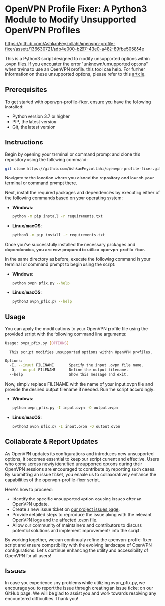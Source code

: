# OpenVPN Profile Fixer: A Python3 Module to Modify Unsupported OpenVPN Profiles

https://github.com/AshkanFeyzollahi/openvpn-profile-fixer/assets/136630721/adb4e000-b297-43e0-a482-89fbe505854e

This is a Python3 script designed to modify unsupported options within .ovpn files. If you encounter the error "unknown/unsupported options" when trying to use an OpenVPN profile, this tool can help. For further information on these unsupported options, please refer to this [article](https://support.openvpn.com/hc/article_attachments/17545051570587).

## Prerequisites

To get started with openvpn-profile-fixer, ensure you have the following installed:

- Python version 3.7 or higher
- PIP, the latest version
- Git, the latest version

## Instructions

Begin by opening your terminal or command prompt and clone this repository using the following command:

```bash
git clone https://github.com/AshkanFeyzollahi/openvpn-profile-fixer.git
```

Navigate to the location where you cloned the repository and launch your terminal or command prompt there.

Next, install the required packages and dependencies by executing either of the following commands based on your operating system:

- **Windows**:

    ```bash
    python -m pip install -r requirements.txt
    ```

- **Linux**/**macOS**:

    ```bash
    python3 -m pip install -r requirements.txt
    ```

Once you've successfully installed the necessary packages and dependencies, you are now prepared to utilize openvpn-profile-fixer.

In the same directory as before, execute the following command in your terminal or command prompt to begin using the script:

- **Windows**:

    ```bash
    python ovpn_pfix.py --help
    ```

- **Linux**/**macOS**:

    ```bash
    python3 ovpn_pfix.py --help
    ```

## Usage

You can apply the modifications to your OpenVPN profile file using the provided script with the following command line arguments:

```bash
Usage: ovpn_pfix.py [OPTIONS]

  This script modifies unsupported options within OpenVPN profiles.

Options:
  -I, --input FILENAME       Specify the input .ovpn file name.
  -O, --output FILENAME      Define the output filename.
  --help                     Show this message and exit.
```

Now, simply replace FILENAME with the name of your input.ovpn file and provide the desired output filename if needed. Run the script accordingly:

- **Windows**:

    ```bash
    python ovpn_pfix.py -I input.ovpn -O output.ovpn
    ```

- **Linux**/**macOS**:

    ```bash
    python3 ovpn_pfix.py -I input.ovpn -O output.ovpn
    ```

## Collaborate & Report Updates

As OpenVPN updates its configurations and introduces new unsupported options, it becomes essential to keep our script current and effective. Users who come across newly identified unsupported options during their OpenVPN sessions are encouraged to contribute by reporting such cases. By submitting an issue ticket, you enable us to collaboratively enhance the capabilities of the openvpn-profile-fixer script.

Here's how to proceed:

- Identify the specific unsupported option causing issues after an OpenVPN update.
- Create a new issue ticket on [our project issues page](https://github.com/AshkanFeyzollahi/openvpn-profile-fixer/issues).
- Provide detailed steps to reproduce the issue along with the relevant OpenVPN logs and the affected .ovpn file.
- Allow our community of maintainers and contributors to discuss potential solutions and implement improvements into the script.

By working together, we can continually refine the openvpn-profile-fixer script and ensure compatibility with the evolving landscape of OpenVPN configurations. Let's continue enhancing the utility and accessibility of OpenVPN for all users!

## Issues

In case you experience any problems while utilizing ovpn_pfix.py, we encourage you to report the issue through creating an issue ticket on our GitHub page. We will be glad to assist you and work towards resolving any encountered difficulties. Thank you!
